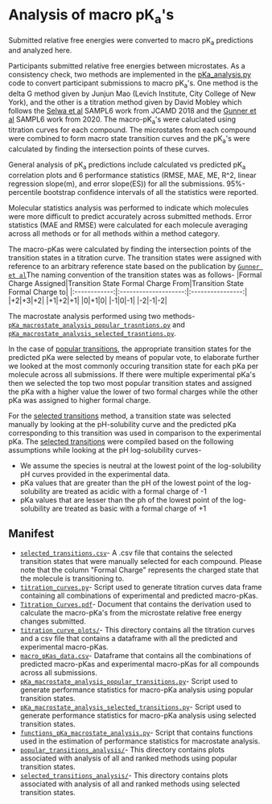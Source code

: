 # Analysis of macro pK<sub>a</sub>'s

Submitted relative free energies were converted to macro pK<sub>a</sub> predictions and analyzed here.

Participants submitted relative free energies between microstates.
As a consistency check, two methods are implemented in the [pKa_analysis.py](pKa_analysis.py) code to convert participant submissions to macro pK<sub>a</sub>'s. One method is the delta G method given by Junjun Mao (Levich Institute, City College of New York), and the other is a titration method given by David Mobley which follows the [Selwa et al](https://link.springer.com/article/10.1007/s10822-018-0138-6) SAMPL6 work from JCAMD 2018 and the [Gunner et al](https://link.springer.com/article/10.1007/s10822-020-00280-7) SAMPL6 work from 2020. The macro-pK<sub>a</sub>'s were caluclated using titration curves for each compound. The microstates from each compound were combined to form macro state transition curves and the pK<sub>a</sub>'s were calculated by finding the intersection points of these curves. 

General analysis of pK<sub>a</sub> predictions include calculated vs predicted pK<sub>a</sub> correlation plots and 6 performance statistics (RMSE, MAE, ME, R^2, linear regression slope(m), and error slope(ES)) for all the submissions.
95%-percentile bootstrap confidence intervals of all the statistics were reported.

Molecular statistics analysis was performed to indicate which molecules were more difficult to predict accurately across submitted methods. Error statistics (MAE and RMSE) were calculated for each molecule averaging across all methods or for all methods within a method category.

The macro-pKas were calculated by finding the intersection points of the transition states in a titration curve. The transition states were assigned with reference to an arbitrary reference state based on the publication by [`Gunner et al`](https://link.springer.com/article/10.1007/s10822-020-00280-7)The naming convention of the transition states was as follows-
|Formal Charge Assigned|Transition State Formal Charge From|Transition State Formal Charge to|
|:------------:|:--------------------:|:----------------:|
|+2|+3|+2|
|+1|+2|+1|
|0|+1|0|
|-1|0|-1|
|-2|-1|-2|


The macrostate analysis performed using two methods- [`pKa_macrostate_analysis_popular_trasntions.py`](pKa_macrostate_analysis_popular_transitions.py) and [`pKa_macrostate_analysis_selected_trasntions.py`](pKa_macrostate_analysis_selected_transitions.py).

In the case of [popular transitions](pKa_macrostate_analysis_popular_transitions.py), the appropriate transition states for the predicted pKa were selected by means of popular vote, to elaborate further we looked at the most commonly occuring transition state for each pKa per molecule across all submissions.
If there were multiple experimental pKa's then we selected the top two most popular transition states and assigned the pKa with a higher value the lower of two formal charges while the other pKa was assigned to higher formal charge.

For the [selected transitions](pKa_macrostate_analysis_selected_transitions.py) method, a transition state was selected manually by looking at the pH-solubility curve and the predicted pKa corresponding to this transition was used in comparison to the experimental pKa.
The [selected transitions](selected_transitions.csv) were compiled based on the following assumptions while looking at the pH log-solubility curves-
* We assume the species is neutral at the lowest point of the log-solubility pH curves provided in the experimental data.
* pKa values that are greater than the pH of the lowest point of the log-solubility are treated as acidic with a formal charge of -1
* pKa values that are lesser than the ph of the lowest point of the log-solubility are treated as basic with a formal charge of +1


## Manifest
- [`selected_transitions.csv`](selected_transitions.csv)- A .csv file that contains the selected transition states that were manually selected for each compound. Please note that the column "Formal Charge" represents the charged state that the molecule is transitioning to.
- [`titration_curves.py`](titration_curves.py)- Script used to generate titration curves data frame containing all combinations of experimental and predicted macro-pKas.
- [`Titration_Curves.pdf`](Titration_Curves.pdf)- Document that contains the derivation used to calculate the macro-pKa's from the microstate relative free energy changes submitted.
- [`titration_curve_plots/`](titration_curve_plots/)- This directory contains all the titration curves and a csv file that contains a dataframe with all the predicted and experimental macro-pKas.
- [`macro_pKas_data.csv`](titration_curve_plots/macro_pKas_data.csv)- Dataframe that contains all the combinations of predicted macro-pKas and experimental macro-pKas for all compounds across all submissions.
- [`pKa_macrostate_analysis_popular_transitions.py`](pKa_macrostate_analysis_popular_transitions.py)- Script used to generate performance statistics for macro-pKa analysis using popular transition states.
- [`pKa_macrostate_analysis_selected_transitions.py`](pKa_macrostate_analysis_popular_transitions.py)- Script used to generate performance statistics for macro-pKa analysis using selected transition states.
- [`functions_pKa_macrostate_analysis.py`](functions_pKa_macrostate_analysis.py)- Script that contains functions used in the estimation of performance statistics for macrostate analysis.
- [`popular_transitions_analysis/`](popular_transitions_analysis/)-  This directory contains plots associated with analysis of all and ranked methods using popular transition states.
- [`selected_transitions_analysis/`](selected_transitions_analysis/)- This directory contains plots associated with analysis of all and ranked methods using selected transition states.
 
